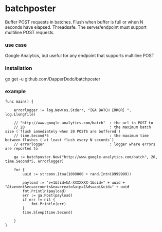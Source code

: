 # batchposter

Buffer POST requests in batches. Flush when buffer is full or when N seconds have elapsed. Threadsafe.
The server/endpoint must support multiline POST requests.

### use case

Google Analytics, but useful for any endpoint that supports multiline POST

### installation

  go get -u github.com/DapperDodo/batchposter

### example

    func main() {
    
    	errorlogger := log.New(os.Stderr, "[GA BATCH ERROR] ", log.Llongfile)
    	
    	// "http://www.google-analytics.com/batch" 	: the url to POST to
    	// 20										: the maximum batch size (`flush immediately when 20 POSTS are buffered`)
    	// time.Second*5 							: the maximum time between flushes (`at least flush every N seconds`)
    	// errorlogger 								: logger where errors are reported to
  
    	ga := batchposter.New("http://www.google-analytics.com/batch", 20, time.Second*5, errorlogger)
    
    	for {
    		uuid := strconv.Itoa(1000000 + rand.Intn(8999999))
    
    		payload := "v=1&tid=UA-XXXXXXX-1&cid=" + uuid + "&t=event&ec=accounts&ea=create&aip=1&ds=api&uid=" + uuid
    		fmt.Println(payload)
    		err := ga.Post(payload)
    		if err != nil {
    			fmt.Println(err)
    		}
    		time.Sleep(time.Second)
    
    	}
    }
